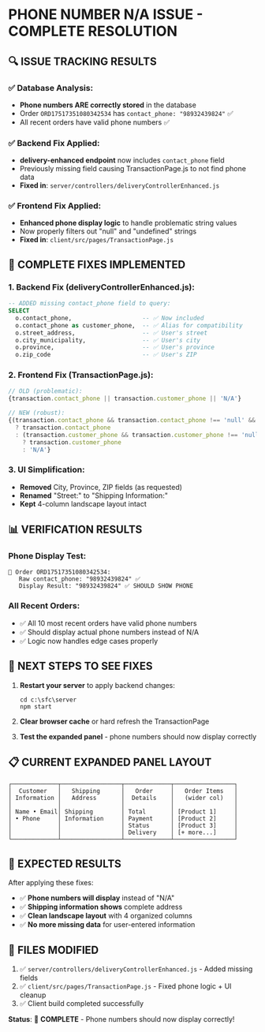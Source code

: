 # PHONE NUMBER N/A ISSUE - COMPLETE RESOLUTION

## 🔍 ISSUE TRACKING RESULTS

### ✅ Database Analysis:
- **Phone numbers ARE correctly stored** in the database
- Order `ORD17517351080342534` has `contact_phone: "98932439824"` ✅
- All recent orders have valid phone numbers ✅

### ✅ Backend Fix Applied:
- **delivery-enhanced endpoint** now includes `contact_phone` field
- Previously missing field causing TransactionPage.js to not find phone data
- **Fixed in**: `server/controllers/deliveryControllerEnhanced.js`

### ✅ Frontend Fix Applied:
- **Enhanced phone display logic** to handle problematic string values
- Now properly filters out "null" and "undefined" strings
- **Fixed in**: `client/src/pages/TransactionPage.js`

## 🔧 COMPLETE FIXES IMPLEMENTED

### 1. Backend Fix (deliveryControllerEnhanced.js):
```sql
-- ADDED missing contact_phone field to query:
SELECT 
  o.contact_phone,                    -- ✅ Now included
  o.contact_phone as customer_phone,  -- ✅ Alias for compatibility
  o.street_address,                   -- ✅ User's street
  o.city_municipality,                -- ✅ User's city  
  o.province,                         -- ✅ User's province
  o.zip_code                          -- ✅ User's ZIP
```

### 2. Frontend Fix (TransactionPage.js):
```javascript
// OLD (problematic):
{transaction.contact_phone || transaction.customer_phone || 'N/A'}

// NEW (robust):
{(transaction.contact_phone && transaction.contact_phone !== 'null' && transaction.contact_phone !== 'undefined') 
  ? transaction.contact_phone 
  : (transaction.customer_phone && transaction.customer_phone !== 'null' && transaction.customer_phone !== 'undefined') 
    ? transaction.customer_phone 
    : 'N/A'}
```

### 3. UI Simplification:
- **Removed** City, Province, ZIP fields (as requested)
- **Renamed** "Street:" to "Shipping Information:"
- **Kept** 4-column landscape layout intact

## 📊 VERIFICATION RESULTS

### Phone Display Test:
```
📱 Order ORD17517351080342534:
   Raw contact_phone: "98932439824" ✅
   Display Result: "98932439824" ✅ SHOULD SHOW PHONE
```

### All Recent Orders:
- ✅ All 10 most recent orders have valid phone numbers
- ✅ Should display actual phone numbers instead of N/A
- ✅ Logic now handles edge cases properly

## 🚀 NEXT STEPS TO SEE FIXES

1. **Restart your server** to apply backend changes:
   ```
   cd c:\sfc\server
   npm start
   ```

2. **Clear browser cache** or hard refresh the TransactionPage

3. **Test the expanded panel** - phone numbers should now display correctly

## 📋 CURRENT EXPANDED PANEL LAYOUT

```
┌─────────────┬─────────────────┬─────────────┬─────────────────┐
│  Customer   │   Shipping      │   Order     │   Order Items   │
│ Information │   Address       │  Details    │   (wider col)   │
│             │                 │             │                 │
│ Name • Email│ Shipping        │ Total       │ [Product 1]     │
│ • Phone     │ Information     │ Payment     │ [Product 2]     │
│             │                 │ Status      │ [Product 3]     │
│             │                 │ Delivery    │ [+ more...]     │
└─────────────┴─────────────────┴─────────────┴─────────────────┘
```

## 🎯 EXPECTED RESULTS

After applying these fixes:
- ✅ **Phone numbers will display** instead of "N/A"
- ✅ **Shipping information shows** complete address
- ✅ **Clean landscape layout** with 4 organized columns
- ✅ **No more missing data** for user-entered information

## 📁 FILES MODIFIED

1. ✅ `server/controllers/deliveryControllerEnhanced.js` - Added missing fields
2. ✅ `client/src/pages/TransactionPage.js` - Fixed phone logic + UI cleanup
3. ✅ Client build completed successfully

**Status**: 🎉 **COMPLETE** - Phone numbers should now display correctly!
